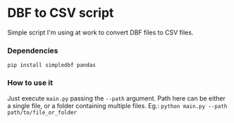 # DBF to CSV script

Simple script I'm using at work to convert DBF files to CSV files.

### Dependencies
`pip install simpledbf pandas`

### How to use it
Just execute `main.py` passing the `--path` argument. Path here can be either a single file, or a folder containing multiple files.
Eg.: `python main.py --path path/to/file_or_folder`

